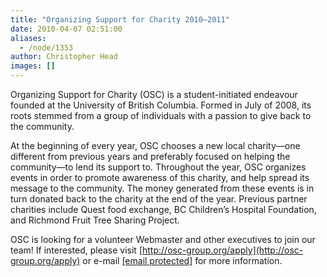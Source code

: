 ```yaml
---
title: "Organizing Support for Charity 2010–2011"
date: 2010-04-07 02:51:00
aliases:
  - /node/1353
author: Christopher Head
images: []
---
```


Organizing Support for Charity (OSC) is a student-initiated endeavour founded at
the University of British Columbia. Formed in July of 2008, its roots stemmed
from a group of individuals with a passion to give back to the community.

At the beginning of every year, OSC chooses a new local charity—one different
from previous years and preferably focused on helping the community—to lend its
support to. Throughout the year, OSC organizes events in order to promote
awareness of this charity, and help spread its message to the community. The
money generated from these events is in turn donated back to the charity at the
end of the year. Previous partner charities include Quest food exchange, BC
Children’s Hospital Foundation, and Richmond Fruit Tree Sharing Project.

OSC is looking for a volunteer Webmaster and other executives to join our team!
If interested, please visit
[http://osc-group.org/apply](http://osc-group.org/apply) or e-mail
[\[email protected\]](/cdn-cgi/l/email-protection#e0898e868fa08f9383cd87928f9590ce8f9287)
for more information.
